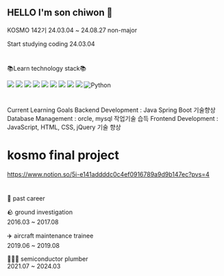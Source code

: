 ## HELLO  I'm son chiwon 👋
KOSMO 142기 24.03.04 ~ 24.08.27 non-major

Start studying coding 24.03.04


#
📚Learn technology stack📚

<img src="https://img.shields.io/badge/java-007396?style=for-the-badge&logo=OpenJDK&logoColor=white"> <img src="https://img.shields.io/badge/Spring-6DB33F?style=for-the-badge&logo=Spring&logoColor=white"> 
<img src="https://img.shields.io/badge/Javascript-F7DF1E?style=for-the-badge&logo=javascript&logoColor=FFF"/> 
<img src="https://img.shields.io/badge/HTML5-E34F26?style=for-the-badge&logo=html5&logoColor=FFF"/>
<img src="https://img.shields.io/badge/CSS3-1572B6?style=for-the-badge&logo=css3&logoColor=FFF"/> 
<img src="https://img.shields.io/badge/jquery-0769AD?style=for-the-badge&logo=jquery&logoColor=FFF"/> 
<img src="https://img.shields.io/badge/Oracle-F80000?style=for-the-badge&logo=oracle&logoColor=FFF"/> 
<img src="https://img.shields.io/badge/GitHub-EAEAEA?style=for-the-badge&logo=github&logoColor=000"/> 
<img src="https://img.shields.io/badge/MySQL-4479A1?style=for-the-badge&logo=MySQL&logoColor=white">
![Python](https://img.shields.io/badge/python-3670A0?style=for-the-badge&logo=python&logoColor=ffdd54)

#
Current Learning Goals
Backend Development   : Java Spring Boot 기술향상
Database Management   : orcle, mysql 작업기술 습득
Frontend Development  : JavaScript, HTML, CSS, jQuery 기술 향상

# kosmo final project
https://www.notion.so/5i-e141addddc0c4ef0916789a9d9b147ec?pvs=4

#
🏢 past career

🪨 ground investigation           
2016.03 ~ 2017.08

✈️ aircraft maintenance trainee   
2019.06 ~ 2019.08

🧑🏼‍🔧 semiconductor plumber          
2021.07 ~ 2024.03




<!--
**chiwonson/chiwonson** is a ✨ _special_ ✨ repository because its `README.md` (this file) appears on your GitHub profile.

Here are some ideas to get you started:

- 🔭 I’m currently working on ...
- 🌱 I’m currently learning ...
- 👯 I’m looking to collaborate on ...
- 🤔 I’m looking for help with ...
- 💬 Ask me about ...
- 📫 How to reach me: ...
- 😄 Pronouns: ...
- ⚡ Fun fact: ...
-->
